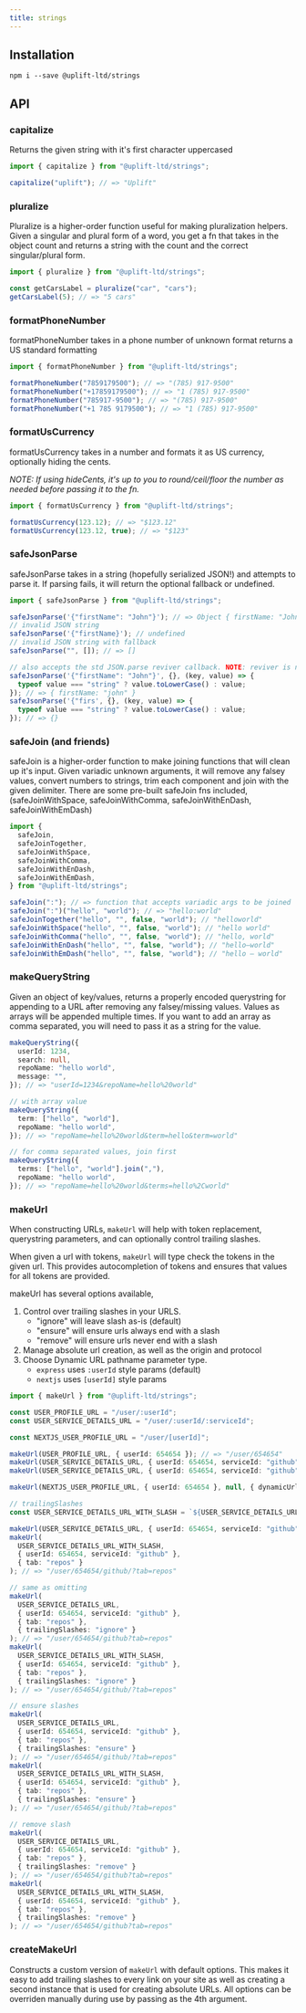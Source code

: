 ```yaml
---
title: strings
---
```


## Installation

    npm i --save @uplift-ltd/strings

## API

### capitalize

Returns the given string with it's first character uppercased

```ts
import { capitalize } from "@uplift-ltd/strings";

capitalize("uplift"); // => "Uplift"
```

### pluralize

Pluralize is a higher-order function useful for making pluralization helpers. Given a singular and
plural form of a word, you get a fn that takes in the object count and returns a string with the
count and the correct singular/plural form.

```ts
import { pluralize } from "@uplift-ltd/strings";

const getCarsLabel = pluralize("car", "cars");
getCarsLabel(5); // => "5 cars"
```

### formatPhoneNumber

formatPhoneNumber takes in a phone number of unknown format returns a US standard formatting

```ts
import { formatPhoneNumber } from "@uplift-ltd/strings";

formatPhoneNumber("7859179500"); // => "(785) 917-9500"
formatPhoneNumber("+17859179500"); // => "1 (785) 917-9500"
formatPhoneNumber("785917-9500"); // => "(785) 917-9500"
formatPhoneNumber("+1 785 9179500"); // => "1 (785) 917-9500"
```

### formatUsCurrency

formatUsCurrency takes in a number and formats it as US currency, optionally hiding the cents.

_NOTE: If using hideCents, it's up to you to round/ceil/floor the number as needed before passing it
to the fn._

```ts
import { formatUsCurrency } from "@uplift-ltd/strings";

formatUsCurrency(123.12); // => "$123.12"
formatUsCurrency(123.12, true); // => "$123"
```

### safeJsonParse

safeJsonParse takes in a string (hopefully serialized JSON!) and attempts to parse it. If parsing
fails, it will return the optional fallback or undefined.

```ts
import { safeJsonParse } from "@uplift-ltd/strings";

safeJsonParse('{"firstName": "John"}'); // => Object { firstName: "John" }
// invalid JSON string
safeJsonParse('{"firstName}'); // undefined
// invalid JSON string with fallback
safeJsonParse("", []); // => []

// also accepts the std JSON.parse reviver callback. NOTE: reviver is not applied to the fallback
safeJsonParse('{"firstName": "John"}', {}, (key, value) => {
  typeof value === "string" ? value.toLowerCase() : value;
}); // => { firstName: "john" }
safeJsonParse('{"firs', {}, (key, value) => {
  typeof value === "string" ? value.toLowerCase() : value;
}); // => {}
```

### safeJoin (and friends)

safeJoin is a higher-order function to make joining functions that will clean up it's input. Given
variadic unknown arguments, it will remove any falsey values, convert numbers to strings, trim each
component and join with the given delimiter. There are some pre-built safeJoin fns included,
(safeJoinWithSpace, safeJoinWithComma, safeJoinWithEnDash, safeJoinWithEmDash)

```ts
import {
  safeJoin,
  safeJoinTogether,
  safeJoinWithSpace,
  safeJoinWithComma,
  safeJoinWithEnDash,
  safeJoinWithEmDash,
} from "@uplift-ltd/strings";

safeJoin(":"); // => function that accepts variadic args to be joined
safeJoin(":")("hello", "world"); // => "hello:world"
safeJoinTogether("hello", "", false, "world"); // "helloworld"
safeJoinWithSpace("hello", "", false, "world"); // "hello world"
safeJoinWithComma("hello", "", false, "world"); // "hello, world"
safeJoinWithEnDash("hello", "", false, "world"); // "hello–world"
safeJoinWithEmDash("hello", "", false, "world"); // "hello – world"
```

### makeQueryString

Given an object of key/values, returns a properly encoded querystring for appending to a URL after
removing any falsey/missing values. Values as arrays will be appended multiple times. If you want to
add an array as comma separated, you will need to pass it as a string for the value.

```ts
makeQueryString({
  userId: 1234,
  search: null,
  repoName: "hello world",
  message: "",
}); // => "userId=1234&repoName=hello%20world"

// with array value
makeQueryString({
  term: ["hello", "world"],
  repoName: "hello world",
}); // => "repoName=hello%20world&term=hello&term=world"

// for comma separated values, join first
makeQueryString({
  terms: ["hello", "world"].join(","),
  repoName: "hello world",
}); // => "repoName=hello%20world&terms=hello%2Cworld"
```

### makeUrl

When constructing URLs, `makeUrl` will help with token replacement, querystring parameters, and can
optionally control trailing slashes.

When given a url with tokens, `makeUrl` will type check the tokens in the given url. This provides
autocompletion of tokens and ensures that values for all tokens are provided.

makeUrl has several options available,

1. Control over trailing slashes in your URLS.
   - "ignore" will leave slash as-is (default)
   - "ensure" will ensure urls always end with a slash
   - "remove" will ensure urls never end with a slash
1. Manage absolute url creation, as well as the origin and protocol
1. Choose Dynamic URL pathname parameter type.
   - `express` uses `:userId` style params (default)
   - `nextjs` uses `[userId]` style params

```ts
import { makeUrl } from "@uplift-ltd/strings";

const USER_PROFILE_URL = "/user/:userId";
const USER_SERVICE_DETAILS_URL = "/user/:userId/:serviceId";

const NEXTJS_USER_PROFILE_URL = "/user/[userId]";

makeUrl(USER_PROFILE_URL, { userId: 654654 }); // => "/user/654654"
makeUrl(USER_SERVICE_DETAILS_URL, { userId: 654654, serviceId: "github" }); // => "/user/654654/github"
makeUrl(USER_SERVICE_DETAILS_URL, { userId: 654654, serviceId: "github" }, { tab: "repos" }); // => "/user/654654/github?tab=repos"

makeUrl(NEXTJS_USER_PROFILE_URL, { userId: 654654 }, null, { dynamicUrlStyle: "nextjs" }); // => "/user/654654"

// trailingSlashes
const USER_SERVICE_DETAILS_URL_WITH_SLASH = `${USER_SERVICE_DETAILS_URL}/`;

makeUrl(USER_SERVICE_DETAILS_URL, { userId: 654654, serviceId: "github" }, { tab: "repos" }); // => "/user/654654/github?tab=repos"
makeUrl(
  USER_SERVICE_DETAILS_URL_WITH_SLASH,
  { userId: 654654, serviceId: "github" },
  { tab: "repos" }
); // => "/user/654654/github/?tab=repos"

// same as omitting
makeUrl(
  USER_SERVICE_DETAILS_URL,
  { userId: 654654, serviceId: "github" },
  { tab: "repos" },
  { trailingSlashes: "ignore" }
); // => "/user/654654/github?tab=repos"
makeUrl(
  USER_SERVICE_DETAILS_URL_WITH_SLASH,
  { userId: 654654, serviceId: "github" },
  { tab: "repos" },
  { trailingSlashes: "ignore" }
); // => "/user/654654/github/?tab=repos"

// ensure slashes
makeUrl(
  USER_SERVICE_DETAILS_URL,
  { userId: 654654, serviceId: "github" },
  { tab: "repos" },
  { trailingSlashes: "ensure" }
); // => "/user/654654/github/?tab=repos"
makeUrl(
  USER_SERVICE_DETAILS_URL_WITH_SLASH,
  { userId: 654654, serviceId: "github" },
  { tab: "repos" },
  { trailingSlashes: "ensure" }
); // => "/user/654654/github/?tab=repos"

// remove slash
makeUrl(
  USER_SERVICE_DETAILS_URL,
  { userId: 654654, serviceId: "github" },
  { tab: "repos" },
  { trailingSlashes: "remove" }
); // => "/user/654654/github?tab=repos"
makeUrl(
  USER_SERVICE_DETAILS_URL_WITH_SLASH,
  { userId: 654654, serviceId: "github" },
  { tab: "repos" },
  { trailingSlashes: "remove" }
); // => "/user/654654/github?tab=repos"
```

### createMakeUrl

Constructs a custom version of `makeUrl` with default options. This makes it easy to add trailing
slashes to every link on your site as well as creating a second instance that is used for creating
absolute URLs. All options can be overriden manually during use by passing as the 4th argument.
